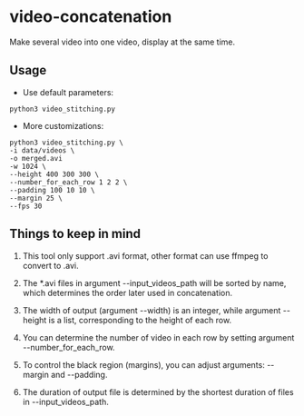 # video-concatenation

Make several video into one video, display at the same time. 

## Usage
- Use default parameters: 

```shell
python3 video_stitching.py
```

- More customizations: 

```shell
python3 video_stitching.py \ 
-i data/videos \
-o merged.avi 
-w 1024 \
--height 400 300 300 \
--number_for_each_row 1 2 2 \
--padding 100 10 10 \
--margin 25 \
--fps 30
```

## Things to keep in mind

1. This tool only support .avi format, other format can use ffmpeg to convert to .avi.

2. The *.avi files in argument --input_videos_path will be sorted by name, which determines the order later used in concatenation.

3. The width of output (argument --width) is an integer, while argument --height is a list, corresponding to the height of each row.

4. You can determine the number of video in each row by setting argument --number_for_each_row.

5. To control the black region (margins), you can adjust arguments: --margin and --padding.

6. The duration of output file is determined by the shortest duration of files in --input_videos_path.
